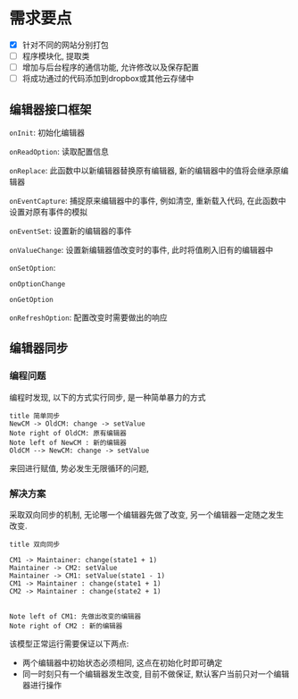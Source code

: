 # 需求要点

- [x] 针对不同的网站分别打包
- [ ] 程序模块化, 提取类
- [ ] 增加与后台程序的通信功能, 允许修改以及保存配置
- [ ] 将成功通过的代码添加到dropbox或其他云存储中

## 编辑器接口框架

`onInit`: 初始化编辑器

`onReadOption`: 读取配置信息

`onReplace`: 此函数中以新编辑器替换原有编辑器, 新的编辑器中的值将会继承原编辑器

`onEventCapture`: 捕捉原来编辑器中的事件, 例如清空, 重新载入代码, 在此函数中设置对原有事件的模拟

`onEventSet`: 设置新的编辑器的事件

`onValueChange`: 设置新编辑器值改变时的事件, 此时将值刷入旧有的编辑器中

`onSetOption`: 

`onOptionChange`

`onGetOption`

`onRefreshOption`: 配置改变时需要做出的响应


## 编辑器同步

### 编程问题

  编程时发现, 以下的方式实行同步, 是一种简单暴力的方式

```
title 简单同步
NewCM -> OldCM: change -> setValue
Note right of OldCM: 原有编辑器 
Note left of NewCM : 新的编辑器
OldCM --> NewCM: change -> setValue
```

  来回进行赋值, 势必发生无限循环的问题, 


### 解决方案

  采取双向同步的机制, 无论哪一个编辑器先做了改变, 另一个编辑器一定随之发生改变.

```
title 双向同步

CM1 -> Maintainer: change(state1 + 1)
Maintainer -> CM2: setValue
Maintainer -> CM1: setValue(state1 - 1)
CM1 -> Maintainer : change(state1 + 1)
CM2 -> Maintainer : change(state2 + 1)


Note left of CM1: 先做出改变的编辑器 
Note right of CM2 : 新的编辑器
```

该模型正常运行需要保证以下两点:

- 两个编辑器中初始状态必须相同, 这点在初始化时即可确定
- 同一时刻只有一个编辑器发生改变, 目前不做保证, 默认客户当前只对一个编辑器进行操作



